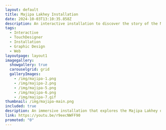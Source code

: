 ```yaml
---
layout: default
title: Majipa Lakhey Installation
date: 2024-10-03T13:10:35.858Z
description: An interactive installation to discover the story of the Majipa Lakhey
tags:
  - Interactive
  - TouchDesigner
  - Installation
  - Graphic Design
  - Web
layoutpage: layout1
imagegallery:
  showgallery: true
  carouselgrid: grid
  galleryImages:
    - /img/majipa-1.png
    - /img/majipa-2.png
    - /img/majipa-5.png
    - /img/majipa-6.png
    - /img/majipa-7.gif
thumbnail: /img/majipa-main.png
included: true
desription: An immersive installation that explores the Majipa Lakhey dance, a key element of Kathmandu's cultural heritage. My bachelor's thesis aimed to reconnect Nepali youth abroad with their traditions and raise global awareness. 
link: https://youtu.be/r9eecNWFF90
promoted: "0"
---
```


<template>
  <div class="chicken-swag-container">
    <p>'Majipa Lakhey: The Protector' is an immersive installation that invites visitors to explore the Majipa Lakhey, a demon dance deeply embedded in Kathmandu's cultural traditions. Serving as my bachelor's thesis, the project aims to reconnect Nepali youth abroad with their cultural heritage and raise global awareness of Nepalese traditions. By engaging younger generations, it seeks to preserve this significant cultural symbol amidst a declining interest in traditional practices.

To create an engaging experience, I blended traditional storytelling with interactive technology. I used After Effects to craft a puppet-style animation, which was projected onto transparent fabric to evoke the myth's dreamlike quality, drawing inspiration from Nepal’s puppetry tradition. The interactive demon dance was brought to life in Unity, using motion capture to ensure authenticity. I researched and replicated the demon's dance moves, while TouchDesigner and Kinect made the demon reactive, enhancing user engagement with real-time responses. This fusion of old and new aimed to make the cultural narrative immersive and accessible, especially for Nepali youth abroad who, like myself, may feel disconnected from their heritage.</p>
    <MyComponent />
  </div>
</template>

